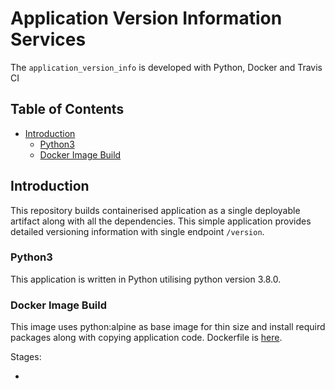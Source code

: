 # Application Version Information Services
  The `application_version_info` is developed with Python, Docker and Travis CI

## Table of Contents
  - [Introduction](#introduction)
    - [Python3](#python3)
    - [Docker Image Build](docker-image-build)

## Introduction

This repository builds containerised application as a single deployable artifact along with all the dependencies.
This simple application provides detailed versioning information with single endpoint `/version`.

### Python3

This application is written in Python utilising python version 3.8.0.

### Docker Image Build

This image uses python:alpine as base image for thin size and install requird packages along with copying application code. 
Dockerfile is [here](Dockerfile).

Stages:

- 